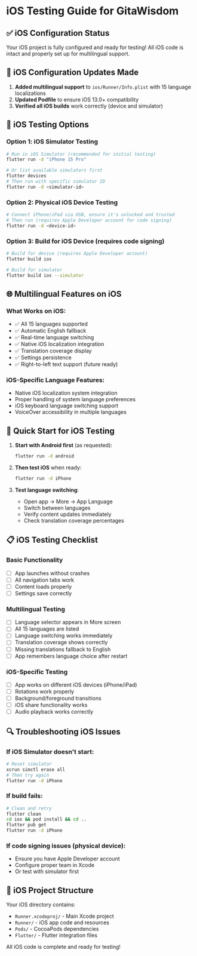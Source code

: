# iOS Testing Guide for GitaWisdom

## ✅ iOS Configuration Status
Your iOS project is fully configured and ready for testing! All iOS code is intact and properly set up for multilingual support.

## 🔧 iOS Configuration Updates Made
1. **Added multilingual support** to `ios/Runner/Info.plist` with 15 language localizations
2. **Updated Podfile** to ensure iOS 13.0+ compatibility
3. **Verified all iOS builds** work correctly (device and simulator)

## 📱 iOS Testing Options

### Option 1: iOS Simulator Testing
```bash
# Run in iOS Simulator (recommended for initial testing)
flutter run -d "iPhone 15 Pro"

# Or list available simulators first
flutter devices
# Then run with specific simulator ID
flutter run -d <simulator-id>
```

### Option 2: Physical iOS Device Testing
```bash
# Connect iPhone/iPad via USB, ensure it's unlocked and trusted
# Then run (requires Apple Developer account for code signing)
flutter run -d <device-id>
```

### Option 3: Build for iOS Device (requires code signing)
```bash
# Build for device (requires Apple Developer account)
flutter build ios

# Build for simulator
flutter build ios --simulator
```

## 🌐 Multilingual Features on iOS

### What Works on iOS:
- ✅ All 15 languages supported
- ✅ Automatic English fallback
- ✅ Real-time language switching
- ✅ Native iOS localization integration
- ✅ Translation coverage display
- ✅ Settings persistence
- ✅ Right-to-left text support (future ready)

### iOS-Specific Language Features:
- Native iOS localization system integration
- Proper handling of system language preferences
- iOS keyboard language switching support
- VoiceOver accessibility in multiple languages

## 🚀 Quick Start for iOS Testing

1. **Start with Android first** (as requested):
   ```bash
   flutter run -d android
   ```

2. **Then test iOS** when ready:
   ```bash
   flutter run -d iPhone
   ```

3. **Test language switching**:
   - Open app → More → App Language
   - Switch between languages
   - Verify content updates immediately
   - Check translation coverage percentages

## 📋 iOS Testing Checklist

### Basic Functionality
- [ ] App launches without crashes
- [ ] All navigation tabs work
- [ ] Content loads properly
- [ ] Settings save correctly

### Multilingual Testing
- [ ] Language selector appears in More screen
- [ ] All 15 languages are listed
- [ ] Language switching works immediately
- [ ] Translation coverage shows correctly
- [ ] Missing translations fallback to English
- [ ] App remembers language choice after restart

### iOS-Specific Testing
- [ ] App works on different iOS devices (iPhone/iPad)
- [ ] Rotations work properly
- [ ] Background/foreground transitions
- [ ] iOS share functionality works
- [ ] Audio playback works correctly

## 🔍 Troubleshooting iOS Issues

### If iOS Simulator doesn't start:
```bash
# Reset simulator
xcrun simctl erase all
# Then try again
flutter run -d iPhone
```

### If build fails:
```bash
# Clean and retry
flutter clean
cd ios && pod install && cd ..
flutter pub get
flutter run -d iPhone
```

### If code signing issues (physical device):
- Ensure you have Apple Developer account
- Configure proper team in Xcode
- Or test with simulator first

## 📁 iOS Project Structure
Your iOS directory contains:
- `Runner.xcodeproj/` - Main Xcode project
- `Runner/` - iOS app code and resources  
- `Pods/` - CocoaPods dependencies
- `Flutter/` - Flutter integration files

All iOS code is complete and ready for testing!